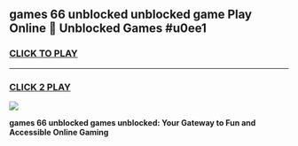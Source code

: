 
## games 66 unblocked unblocked game Play Online 👋 Unblocked Games #u0ee1
<h3>
<a href="https://premium.freeplayer.one?title=games_66_unblocked&ref=21F">CLICK TO PLAY</a></h3>
<hr>

<h3>
<a href="https://premium.freeplayer.one?title=games_66_unblocked&ref=21F">CLICK 2 PLAY</a>
  
</h3>

<a href="https://premium.freeplayer.one?title=games_66_unblocked&ref=21F/"><img src="https://clearcache.store/games.png"></a>


**games 66 unblocked games unblocked: Your Gateway to Fun and Accessible Online Gaming**
